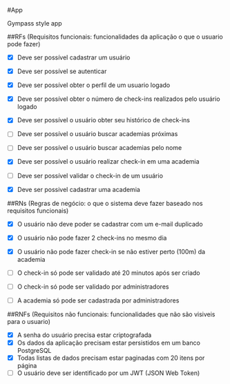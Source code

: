#App

Gympass style app

##RFs (Requisitos funcionais: funcionalidades da aplicação o que o usuario pode fazer)

- [x] Deve ser possível cadastrar um usuário
- [x] Deve ser possível se autenticar
- [x] Deve ser possível obter o perfil de um usuario logado
- [x] Deve ser possível obter o número de check-ins realizados pelo usuário logado
- [x] Deve ser possível o usuário obter seu histórico de check-ins
- [ ] Deve ser possível o usuário buscar academias próximas
- [ ] Deve ser possível o usuário buscar academias pelo nome
- [x] Deve ser possível o usuário realizar check-in em uma academia
- [ ] Deve ser possível validar o check-in de um usuário
- [x] Deve ser possivel cadastrar uma academia



##RNs (Regras de negócio: o que o sistema deve fazer baseado nos requisitos funcionais)

- [x] O usuário não deve poder se cadastrar com um e-mail duplicado
- [x] O usuário não pode fazer 2 check-ins no mesmo dia
- [x] O usuário não pode fazer check-in se não estiver perto (100m) da academia
- [ ] O check-in só pode ser validado até 20 minutos após ser criado
- [ ] O check-in só pode ser validado por administradores
- [ ] A academia só pode ser cadastrada por administradores



##RNFs (Requisitos não funcionais: funcionalidades que não são visiveis para o usuario)

-[x] A senha do usuário precisa estar criptografada
-[x] Os dados da aplicação precisam estar persistidos em um banco PostgreSQL
-[x] Todas listas de dados precisam estar paginadas com 20 itens por página
-[ ] O usuário deve ser identificado por um JWT (JSON Web Token)